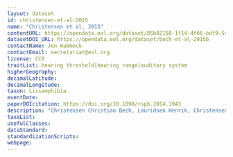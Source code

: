 ```yaml
---
layout: dataset
id: christensen-et-al-2015
name: "Christensen et al, 2015"
contentURL: https://opendata.eol.org/dataset/85b82158-1f14-4f66-bdf9-5488b3d7aa38/resource/a5ddb130-1854-4cc7-bc64-80762c2e7b67/download/archive.zip
datasetDOI_URL: https://opendata.eol.org/dataset/bech-et-al-2015b
contactName: Jen Hammock
contactEmail: secretariat@eol.org
license: CC0
traitList: hearing threshold|hearing range|auditory system
higherGeography:
decimalLatitude:
decimalLongitude:
taxon: Lissamphibia
eventDate:
paperDOIcitation: https://doi.org/10.1098/rspb.2014.1943
description: "Christensen Christian Bech, Lauridsen Henrik, Christensen-Dalsgaard Jakob, Pedersen Michael and Madsen Peter Teglberg 2015 Better than fish on land? Hearing across metamorphosis in salamandersProc. R. Soc. B.28220141943. http://doi.org/10.1098/rspb.2014.1943"
taxaList: 
usefulClasses:
dataStandard:
standardizationScripts:
webpage:
---
```


